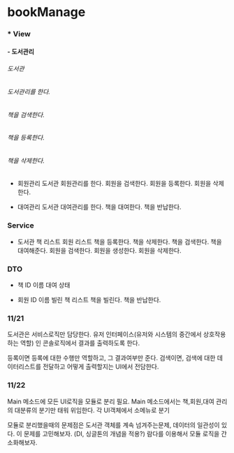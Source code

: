 # bookManage

### * View

#### - 도서관리
###### 도서관
###### 도서관리를 한다.
###### 책을 검색한다.
###### 책을 등록한다.
###### 책을 삭제한다.

- 회원관리
  도서관
  회원관리를 한다.
  회원을 검색한다.
  회원을 등록한다.
  회원을 삭제한다.

- 대여관리
  도서관
  대여관리를 한다.
  책을 대여한다.
  책을 반납한다.

### Service

- 도서관
  책 리스트
  회원 리스트
  책을 등록한다.
  책을 삭제한다.
  책을 검색한다.
  책을 대여해준다.
  회원을 검색한다.
  회원을 생성한다.
  회원을 삭제한다.

### DTO

- 책
  ID
  이름
  대여 상태

- 회원
  ID
  이름
  빌린 책 리스트
  책을 빌린다.
  책을 반납한다.


### 11/21

도서관은 서비스로직만 담당한다.
유저 인터페이스(유저와 시스템의 중간에서 상호작용하는 역할) 
인 콘솔로직에서 결과를 출력하도록 한다.

등록이면 등록에 대한 수행만 역할하고, 그 결과여부만 준다.
검색이면, 검색에 대한 데이터리스트를 전달하고 어떻게 출력할지는 UI에서 전담한다.


### 11/22

Main 메소드에 모든 UI로직을 모듈로 분리 필요.
Main 메소드에서는 책,회원,대여 관리의 대분류의 분기만 태워 위임한다.
각 UI객체에서 소메뉴로 분기

모듈로 분리했을때의 문제점은 도서관 객체를 계속 넘겨주는문제, 데이터의 일관성이 있다.
이 문제를 고민해보자. (DI, 싱글톤의 개념을 적용?)
람다를 이용해서 모듈 로직을 간소화해보자.

